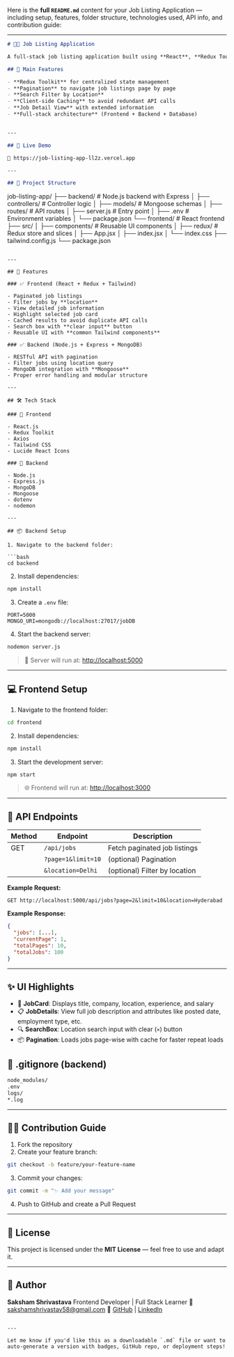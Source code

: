 Here is the **full `README.md`** content for your Job Listing Application — including setup, features, folder structure, technologies used, API info, and contribution guide:

---

```markdown
# 🧑‍💼 Job Listing Application

A full-stack job listing application built using **React**, **Redux Toolkit**, **Tailwind CSS**, **Node.js**, **Express**, and **MongoDB**. This project allows users to explore job listings, filter them by location, view detailed job information, and interact with a clean UI.

## 🔑 Main Features

- **Redux Toolkit** for centralized state management  
- **Pagination** to navigate job listings page by page  
- **Search Filter by Location**  
- **Client-side Caching** to avoid redundant API calls  
- **Job Detail View** with extended information  
- **Full-stack architecture** (Frontend + Backend + Database)


---

## 🔗 Live Demo

🚧 https://job-listing-app-ll2z.vercel.app

---

## 📁 Project Structure

```

job-listing-app/
├── backend/              # Node.js backend with Express
│   ├── controllers/      # Controller logic
│   ├── models/           # Mongoose schemas
│   ├── routes/           # API routes
│   ├── server.js         # Entry point
│   ├── .env              # Environment variables
│   └── package.json
└── frontend/             # React frontend
├── src/
│   ├── components/   # Reusable UI components
│   ├── redux/        # Redux store and slices
│   ├── App.jsx
│   ├── index.jsx
│   └── index.css
├── tailwind.config.js
└── package.json

````

---

## 🚀 Features

### ✅ Frontend (React + Redux + Tailwind)

- Paginated job listings
- Filter jobs by **location**
- View detailed job information
- Highlight selected job card
- Cached results to avoid duplicate API calls
- Search box with **clear input** button
- Reusable UI with **common Tailwind components**

### ✅ Backend (Node.js + Express + MongoDB)

- RESTful API with pagination
- Filter jobs using location query
- MongoDB integration with **Mongoose**
- Proper error handling and modular structure

---

## 🛠️ Tech Stack

### 🧭 Frontend

- React.js
- Redux Toolkit
- Axios
- Tailwind CSS
- Lucide React Icons

### 🧪 Backend

- Node.js
- Express.js
- MongoDB
- Mongoose
- dotenv
- nodemon

---

## 📦 Backend Setup

1. Navigate to the backend folder:

```bash
cd backend
````

2. Install dependencies:

```bash
npm install
```

3. Create a `.env` file:

```env
PORT=5000
MONGO_URI=mongodb://localhost:27017/jobDB
```

4. Start the backend server:

```bash
nodemon server.js
```

> 📍 Server will run at: [http://localhost:5000](http://localhost:5000)

---

## 💻 Frontend Setup

1. Navigate to the frontend folder:

```bash
cd frontend
```

2. Install dependencies:

```bash
npm install
```

3. Start the development server:

```bash
npm start
```

> 🌐 Frontend will run at: [http://localhost:3000](http://localhost:3000)

---

## 📡 API Endpoints

| Method | Endpoint           | Description                   |
| ------ | ------------------ | ----------------------------- |
| GET    | `/api/jobs`        | Fetch paginated job listings  |
|        | `?page=1&limit=10` | (optional) Pagination         |
|        | `&location=Delhi`  | (optional) Filter by location |

**Example Request:**

```
GET http://localhost:5000/api/jobs?page=2&limit=10&location=Hyderabad
```

**Example Response:**

```json
{
  "jobs": [...],
  "currentPage": 1,
  "totalPages": 10,
  "totalJobs": 100
}
```

---

## ✨ UI Highlights

* 📄 **JobCard**: Displays title, company, location, experience, and salary
* 📋 **JobDetails**: View full job description and attributes like posted date, employment type, etc.
* 🔍 **SearchBox**: Location search input with clear (`×`) button
* 📦 **Pagination**: Loads jobs page-wise with cache for faster repeat loads

## 📄 .gitignore (backend)

```bash
node_modules/
.env
logs/
*.log
```

---

## 🧑‍💻 Contribution Guide

1. Fork the repository
2. Create your feature branch:

```bash
git checkout -b feature/your-feature-name
```

3. Commit your changes:

```bash
git commit -m "✨ Add your message"
```

4. Push to GitHub and create a Pull Request

---

## 📃 License

This project is licensed under the **MIT License** — feel free to use and adapt it.

---

## 🙋 Author

**Saksham Shrivastava**
Frontend Developer | Full Stack Learner
📧 [sakshamshrivastav58@gmail.com](mailto:sakshamshrivastav58@gmail.com)
🔗 [GitHub](https://github.com/sakshamshrivastav58) | [LinkedIn](https://www.linkedin.com/in/sakshamshrivastav/)

```

---

Let me know if you'd like this as a downloadable `.md` file or want to auto-generate a version with badges, GitHub repo, or deployment steps!
```
